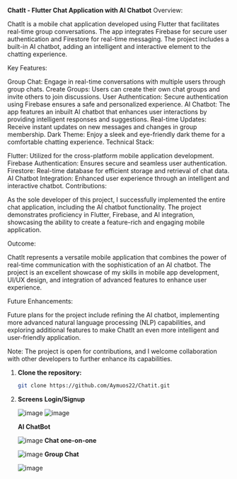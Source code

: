 **ChatIt - Flutter Chat Application with AI Chatbot**
Overview:

ChatIt is a mobile chat application developed using Flutter that facilitates real-time group conversations. The app integrates Firebase for secure user authentication and Firestore for real-time messaging. The project includes a built-in AI chatbot, adding an intelligent and interactive element to the chatting experience.

Key Features:

Group Chat: Engage in real-time conversations with multiple users through group chats.
Create Groups: Users can create their own chat groups and invite others to join discussions.
User Authentication: Secure authentication using Firebase ensures a safe and personalized experience.
AI Chatbot: The app features an inbuilt AI chatbot that enhances user interactions by providing intelligent responses and suggestions.
Real-time Updates: Receive instant updates on new messages and changes in group membership.
Dark Theme: Enjoy a sleek and eye-friendly dark theme for a comfortable chatting experience.
Technical Stack:

Flutter: Utilized for the cross-platform mobile application development.
Firebase Authentication: Ensures secure and seamless user authentication.
Firestore: Real-time database for efficient storage and retrieval of chat data.
AI Chatbot Integration: Enhanced user experience through an intelligent and interactive chatbot.
Contributions:

As the sole developer of this project, I successfully implemented the entire chat application, including the AI chatbot functionality. The project demonstrates proficiency in Flutter, Firebase, and AI integration, showcasing the ability to create a feature-rich and engaging mobile application.

Outcome:

ChatIt represents a versatile mobile application that combines the power of real-time communication with the sophistication of an AI chatbot. The project is an excellent showcase of my skills in mobile app development, UI/UX design, and integration of advanced features to enhance user experience.

Future Enhancements:

Future plans for the project include refining the AI chatbot, implementing more advanced natural language processing (NLP) capabilities, and exploring additional features to make ChatIt an even more intelligent and user-friendly application.

Note: The project is open for contributions, and I welcome collaboration with other developers to further enhance its capabilities.

1. **Clone the repository:**

   ```bash
   git clone https://github.com/Aymuos22/Chatit.git

2. **Screens**
   **Login/Signup**

   ![image](https://github.com/Aymuos22/ChatIt/assets/126803243/6a72b982-6f9f-47a7-9eeb-ecc4fd044bf3)
   ![image](https://github.com/Aymuos22/ChatIt/assets/126803243/6a84f3a3-8336-4b6b-beb3-f3875bcc26d2)
   
   **AI ChatBot**

   
   ![image](https://github.com/Aymuos22/ChatIt/assets/126803243/86708d37-ae68-4571-ab9c-0380fca0d8ad)
   **Chat one-on-one**

   ![image](https://github.com/Aymuos22/ChatIt/assets/126803243/76b478e8-b013-4777-b1b9-7a7b94612d35)
   **Group Chat**

   ![image](https://github.com/Aymuos22/ChatIt/assets/126803243/962e0cd6-8fab-4c5a-ae18-517f18cad70a)



  
